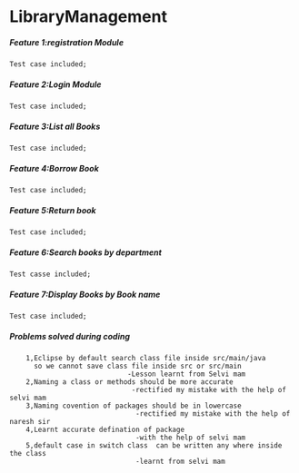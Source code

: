 # LibraryManagement
##### Feature 1:registration Module
    Test case included;
##### Feature 2:Login Module
    Test case included;
##### Feature 3:List all Books
    Test case included;
##### Feature 4:Borrow Book
    Test case included;
##### Feature 5:Return book
    Test case included;
##### Feature 6:Search books by department
    Test casse included;
##### Feature 7:Display Books by Book name
    Test case included;
##### Problems solved during coding
        1,Eclipse by default search class file inside src/main/java
          so we cannot save class file inside src or src/main
                                 -Lesson learnt from Selvi mam
        2,Naming a class or methods should be more accurate 
                                  -rectified my mistake with the help of selvi mam
        3,Naming covention of packages should be in lowercase
                                   -rectified my mistake with the help of naresh sir
        4,Learnt accurate defination of package 
                                   -with the help of selvi mam
        5,default case in switch class  can be written any where inside the class
                                   -learnt from selvi mam
